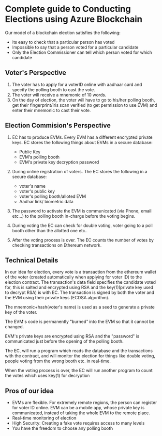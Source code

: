 Complete guide to Conducting Elections using Azure Blockchain
=============================================================

Our model of a blockchain election satisfies the following:

* Its easy to check that a particular person has voted
* Impossible to say that a person voted for a particular candidate
* Only the Election Commissioner can tell which person voted for which candidate

Voter's Perspective
-------------------

1. The voter has to apply for a voterID online with aadhaar card and specify the polling booth to cast the vote.
2. The voter will receive a mnemonic of 10 words.
3. On the day of election, the voter will have to go to his/her polling booth, get their fingerprint/iris scan verified (to get permission to use EVM) and enter their mnemonic to cast their vote.

Election Commision's Perspective
--------------------------------

1. EC has to produce EVMs. Every EVM has a different encrypted private keys.
EC stores the following things about EVMs in a secure database:
    * Public Key
    * EVM's polling booth
    * EVM's private key decryption password

2. During online registration of voters. The EC stores the following in a secure database:
    * voter's name 
    * voter's public key
    * voter's polling booth/alloted EVM
    * Aadhar link/ biometric data

3. The password to activate the EVM is communicated (via Phone, email etc...) to the polling booth in-charge before the voting begins.
4. During voting the EC can check for double voting, voter going to a poll booth other than the allotted one etc..
5. After the voting process is over. The EC counts the number of votes by checking transactions on Ethereum network.


Technical Details
-----------------


In our idea for election, every vote is a transaction from the ethereum wallet of the voter (created automatically when applying for voter ID) to the election contract. The transaction's data field specifies the candidate voted for, this is salted and encrypted using RSA and the key(1)(private key used to decrypt RSA)  is with EC. The transaction is signed by both the voter and the EVM using their private keys (ECDSA algorithm).

The mnemonic+hash(voter's name) is used as a seed to generate a private key of the voter.

The EVM's code is permanently "burned" into the EVM so that it cannot be changed.

EVM's private keys are encrypted using RSA and the "password" is communicated just before the opening of the polling booth.

The EC, will run a program which reads the database and the transactions with the contract, and will monitor the election for things like double voting, people voting from the wrong booth etc. in real-time.

When the voting process is over, the EC will run another program to count the votes which uses key(1) for decryption

Pros of our idea
----------------

* EVMs are flexible. For extremely remote regions, the person can register for voter ID online. EVM can be a mobile app, whose private key is communicated, instead of taking the whole EVM to the remote place.
* Real-time monitoring of election
* High Security: Creating a fake vote requires access to many levels
* You have the freedom to choose any polling booth
